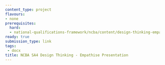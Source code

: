 ```yaml
---
content_type: project
flavours:
- none
prerequisites:
  hard:
  - national-qualifications-framework/ncba/content/design-thinking-empathise
ready: true
submission_type: link
tags: 
 - docx
title: NCBA SA4 Design Thinking - Empathise Presentation
---
```

